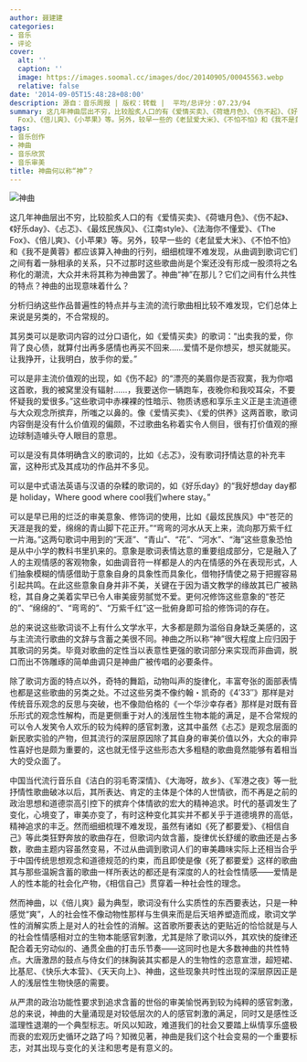 ```yaml
---
author: 聂建建
categories:
- 音乐
- 评论
cover:
  alt: ''
  caption: ''
  image: https://images.soomal.cc/images/doc/20140905/00045563.webp
  relative: false
date: '2014-09-05T15:48:28+08:00'
description: 源自：音乐周报 | 版权：转载 |  平均/总评分：07.23/94
summary: 这几年神曲层出不穷，比较脍炙人口的有《爱情买卖》、《荷塘月色》、《伤不起》、《好乐day》、《忐忑》、《最炫民族风》、《江南style》、《法海你不懂爱》、《The
  Fox》、《倍儿爽》、《小苹果》等。另外，较早一些的《老鼠爱大米》、《不怕不怕》和《我不是黄蓉》都应该算入神曲的行列，细细梳理不难发现……
tags:
- 音乐创作
- 神曲
- 音乐欣赏
- 音乐审美
title: 神曲何以称“神”？
---
```


![神曲](https://images.soomal.cc/images/doc/20140905/00045563.webp)





这几年神曲层出不穷，比较脍炙人口的有《爱情买卖》、《荷塘月色》、《伤不起》、《好乐day》、《忐忑》、《最炫民族风》、《江南style》、《法海你不懂爱》、《The Fox》、《倍儿爽》、《小苹果》等。另外，较早一些的《老鼠爱大米》、《不怕不怕》和《我不是黄蓉》都应该算入神曲的行列，细细梳理不难发现，从曲调到歌词它们之间有着一脉相承的关系，只不过那时这些歌曲尚是个案还没有形成一股须将之名称化的潮流，大众并未将其称为神曲罢了。神曲“神”在那儿？它们之间有什么共性的特点？神曲的出现意味着什么？

分析归纳这些作品普遍性的特点并与主流的流行歌曲相比较不难发现，它们总体上来说是另类的，不合常规的。

其另类可以是歌词内容的过分口语化，如《爱情买卖》的歌词：“出卖我的爱，你背了良心债，就算付出再多感情也再买不回来……爱情不是你想买，想买就能买。让我挣开，让我明白，放手你的爱。”

可以是非主流价值观的出现，如《伤不起》的“漂亮的美眉你是否寂寞，我为你唱这首歌，我的被窝里没有辐射……，我要送你一辆跑车，夜晚你和我咬耳朵，不要怀疑我的爱很多。”这些歌词中赤裸裸的性暗示、物质诱惑和享乐主义正是主流道德与大众观念所摈弃，所嗤之以鼻的。像《爱情买卖》、《爱的供养》这两首歌，歌词内容倒是没有什么价值观的偏颇，不过歌曲名称着实令人侧目，很有打价值观的擦边球制造噱头夺人眼目的意思。

可以是没有具体明确含义的歌词的，比如《忐忑》，没有歌词抒情达意的补充丰富，这种形式及其成功的作品并不多见。

可以是中式语法英语与汉语的杂糅的歌词的，如《好乐day》的“我好想day day都是 holiday，Where good where cool我们where stay。”

可以是早已用的烂泛的审美意象、修饰词的使用，比如《最炫民族风》中“苍茫的天涯是我的爱，绵绵的青山脚下花正开。”“弯弯的河水从天上来，流向那万紫千红一片海。”这两句歌词中用到的“天涯”、“青山”、“花”、“河水”、“海”这些意象恐怕是从中小学的教科书里扒来的。意象是歌词表情达意的重要组成部分，它是融入了人的主观情感的客观物象，如曲调音符一样都是人的内在情感的外在表现形式，人们抽象模糊的情感借助于意象自身的具象性而具象化，借物抒情使之易于把握容易引起共鸣。在此这些意象自身并非不美，关键在于因为语文教学的缘故其已广被熟稔，其自身之美着实早已令人审美疲劳腻觉不爱。更何况修饰这些意象的“苍茫的”、“绵绵的”、“弯弯的”、“万紫千红”这一批俯身即可拾的修饰词的存在。

总的来说这些歌词谈不上有什么文学水平，大多都是颇为滥俗自身缺乏美感的，这与主流流行歌曲的文辞与含蓄之美很不同。神曲之所以称“神”很大程度上应归因于其歌词的另类。毕竟对歌曲的定性当以表意性更强的歌词部分来实现而非曲调，脱口而出不饰雕琢的简单曲调只是神曲广被传唱的必要条件。

除了歌词方面的特点以外，奇特的舞蹈，动物叫声的旋律化，丰富夸张的面部表情也都是这些歌曲的另类之处。不过这些另类不像约翰・凯奇的《4′33″》那样是对传统音乐观念的反思与突破，也不像勋伯格的《一个华沙幸存者》那样是对既有音乐形式的观念性解构，而是更侧重于对人的浅层性生物本能的满足，是不合常规的可以令人发笑令人欢乐的较为纯粹的感官刺激，这其中虽然《忐忑》是观念层面的新民歌实验的产物，但其流行的深层原因除了其自身的审美价值以外，大众的审异性喜好也是颇为重要的，这也就无怪乎这些形态大多粗糙的歌曲竟然能够有着相当大的受众面了。

中国当代流行音乐自《洁白的羽毛寄深情》、《大海呀，故乡》、《军港之夜》等一批抒情性歌曲破冰以后，其所表达、肯定的主体是个体的人世情欲，而不再是之前的政治思想和道德崇高引控下的摈弃个体情欲的宏大的精神追求。时代的基调发生了变化，心境变了，审美亦变了，有时这种变化其实并不都关乎于道德境界的高低，精神追求的丰乏。然而细细梳理不难发现，虽然有诸如《死了都要爱》、《相信自己》等此类狂野奔放的歌曲存在，但歌词内敛含蓄，旋律优长舒缓的歌曲还是占多数，歌曲主题内容虽然变易，不过从曲调到歌词人们的审美趣味实际上还相当合乎于中国传统思想观念和道德规范的约束，而且即使是像《死了都要爱》这样的歌曲其与那些温婉含蓄的歌曲一样所表达的都还是有深度的人的社会性情感――爱情是人的性本能的社会化产物，《相信自己》贯穿着一种社会性的理念。

然而神曲，以《倍儿爽》最为典型，歌词没有什么实质性的东西要表达，只是一种感觉“爽”，人的社会性不像动物性那样与生俱来而是后天培养塑造而成，歌词文学性的消解实质上是对人的社会性的消解。这首歌所要表达的更贴近的恰恰就是与人的社会性情感相对立的生物本能感官刺激，尤其是除了歌词以外，其欢快的旋律还配合着无穷动似的、通贯全曲的打击乐节奏――这同时也是大多数神曲的共性特点。大唐激昂的鼓点与侍女们的抹胸装其实都是人的生物性的恣意宣泄，超短裙、比基尼、《快乐大本营》、《天天向上》、神曲，这些现象共时性出现的深层原因正是人的浅层性生物快感的需要。

从严肃的政治功能性要求到追求含蓄的世俗的审美愉悦再到较为纯粹的感官刺激，总的来说，神曲的大量涌现是对较低层次的人的感官刺激的满足，同时又是感性泛滥理性退潮的一个典型标志。听风以知政，难道我们的社会又要踏上纵情享乐盛极而衰的宏观历史循环之路了吗？知微见著，神曲是我们这个社会变易的一个重要标志，对其出现与变化的关注和思考是有意义的。